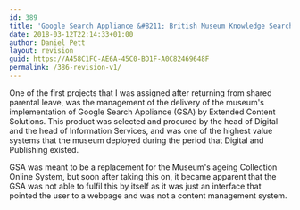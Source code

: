 ```yaml
---
id: 389
title: 'Google Search Appliance &#8211; British Museum Knowledge Search'
date: 2018-03-12T22:14:33+01:00
author: Daniel Pett
layout: revision
guid: https://A458C1FC-AE6A-45C0-BD1F-A0C82469648F
permalink: /386-revision-v1/
---
```

One of the first projects that I was assigned after returning from shared parental leave, was the management of the delivery of the museum's implementation of Google Search Appliance (GSA) by Extended Content Solutions. This product was selected and procured by the head of Digital and the head of Information Services, and was one of the highest value systems that the museum deployed during the period that Digital and Publishing existed.

GSA was meant to be a replacement for the Museum's ageing Collection Online System, but soon after taking this on, it became apparent that the GSA was not able to fulfil this by itself as it was just an interface that pointed the user to a webpage and was not a content management system.